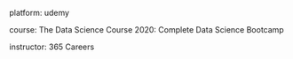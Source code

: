 platform: udemy

course: The Data Science Course 2020: Complete Data Science Bootcamp

instructor: 365 Careers
